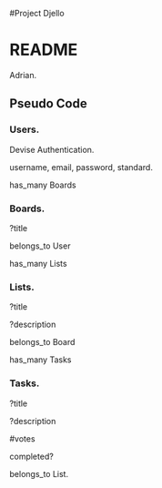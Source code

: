 #Project Djello

# README

Adrian.


## Pseudo Code

### Users.

  Devise Authentication.
  
  username, email, password, standard.

  has_many Boards

### Boards.

  ?title

  belongs_to User
  
  has_many Lists

### Lists.

  ?title
  
  ?description

  belongs_to Board
  
  has_many Tasks

### Tasks.

  ?title
  
  ?description
  
  #votes
  
  completed?

  belongs_to List.
